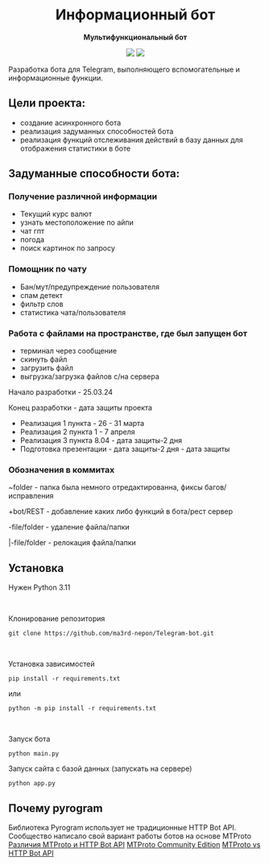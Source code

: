 <div align="center">
  <h1>Информационный бот</h1>
  <p>
    <strong>Мультифункциональный бот</strong>
  </p>
  <p>

[![](https://img.shields.io/badge/Telegram-bot-blue?logo=telegram)](https://t.me/tost_game_bot?start=start)
[![](https://img.shields.io/badge/A_rest-db_server-blue)](https://qwertedrtvghjn.pythonanywhere.com)

  </p>
</div>

<!-- shields.io for this icons (да это я сделал) -->
Разработка бота для Telegram, выполняющего вспомогательные и информационные функции.

## Цели проекта:
- создание асинхронного бота
- реализация задуманных способностей бота
- реализация функций отслеживания действий в базу данных для отображения статистики в боте

## Задуманные способности бота:
### Получение различной информации
- Текущий курс валют
- узнать местоположение по айпи
- чат гпт
- погода
- поиск картинок по запросу

### Помощник по чату
- Бан/мут/предупреждение пользователя
- спам детект
- фильтр слов
- статистика чата/пользователя

### Работа с файлами на пространстве, где был запущен бот
- терминал через сообщение
- скинуть файл
- загрузить файл
- выгрузка/загрузка файлов с/на сервера


Начало разработки - 25.03.24


Конец разработки - дата защиты проекта


- Реализация 1 пункта - 26 - 31 марта
- Реализация 2 пункта 1 - 7 апреля
- Реализация 3 пункта 8.04 - дата защиты-2 дня
- Подготовка презентации - дата защиты-2 дня - дата защиты

### Обозначения в коммитах


~folder - папка была немного отредактированна, фиксы багов/исправления


+bot/REST - добавление каких либо функций в бота/рест сервер


-file/folder - удаление файла/папки


|-file/folder - релокация файла/папки


## Установка

Нужен Python 3.11

<br>

Клонирование репозитория
~~~
git clone https://github.com/ma3rd-nepon/Telegram-bot.git
~~~

<br>

Установка зависимостей
~~~
pip install -r requirements.txt
~~~
или
~~~
python -m pip install -r requirements.txt
~~~

<br>

Запуск бота
~~~
python main.py
~~~

Запуск сайта с базой данных (запускать на сервере)
~~~
python app.py
~~~


## Почему pyrogram
Библиотека Pyrogram использует не традиционные HTTP Bot API. Сообщество написало свой вариант работы ботов на основе MTProto 
[Различия MTProto и HTTP Bot API](https://github.com/LonamiWebs/Telethon/wiki/MTProto-vs-HTTP-Bot-API)
[MTProto Community Edition](https://github.com/xelaj/mtproto?tab=readme-ov-file)
[MTProto vs HTTP Bot API](https://docs.telethon.dev/en/stable/concepts/botapi-vs-mtproto.html)

<!-- ## Ссылки
### [Рест сервер](https://qwertedrtvghjn.pythonanywhere.com)

### [Телеграм-Бот](https://t.me/tost_game_bot?start=start)
-->
